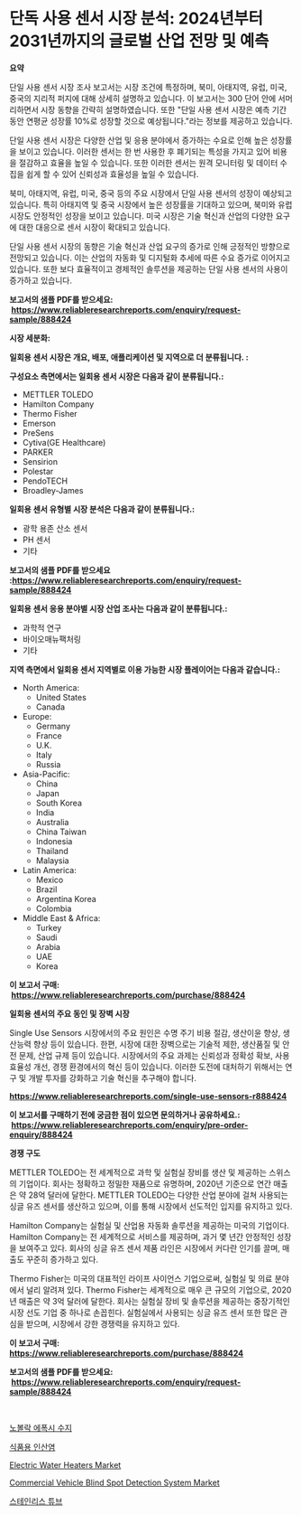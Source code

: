<p><h1>단독 사용 센서 시장 분석: 2024년부터 2031년까지의 글로벌 산업 전망 및 예측</h1></p><p><strong>요약</strong></p>
<p><p>단일 사용 센서 시장 조사 보고서는 시장 조건에 특정하며, 북미, 아태지역, 유럽, 미국, 중국의 지리적 퍼지에 대해 상세히 설명하고 있습니다. 이 보고서는 300 단어 안에 서머리하면서 시장 동향을 간략히 설명하였습니다. 또한 "단일 사용 센서 시장은 예측 기간 동안 연평균 성장률 10%로 성장할 것으로 예상됩니다."라는 정보를 제공하고 있습니다.</p><p>단일 사용 센서 시장은 다양한 산업 및 응용 분야에서 증가하는 수요로 인해 높은 성장률을 보이고 있습니다. 이러한 센서는 한 번 사용한 후 폐기되는 특성을 가지고 있어 비용을 절감하고 효율을 높일 수 있습니다. 또한 이러한 센서는 원격 모니터링 및 데이터 수집을 쉽게 할 수 있어 신뢰성과 효율성을 높일 수 있습니다.</p><p>북미, 아태지역, 유럽, 미국, 중국 등의 주요 시장에서 단일 사용 센서의 성장이 예상되고 있습니다. 특히 아태지역 및 중국 시장에서 높은 성장률을 기대하고 있으며, 북미와 유럽 시장도 안정적인 성장을 보이고 있습니다. 미국 시장은 기술 혁신과 산업의 다양한 요구에 대한 대응으로 센서 시장이 확대되고 있습니다.</p><p>단일 사용 센서 시장의 동향은 기술 혁신과 산업 요구의 증가로 인해 긍정적인 방향으로 전망되고 있습니다. 이는 산업의 자동화 및 디지털화 추세에 따른 수요 증가로 이어지고 있습니다. 또한 보다 효율적이고 경제적인 솔루션을 제공하는 단일 사용 센서의 사용이 증가하고 있습니다.</p></p>
<p><strong>보고서의 샘플 PDF를 받으세요: &nbsp;<a href="https://www.reliableresearchreports.com/enquiry/request-sample/888424">https://www.reliableresearchreports.com/enquiry/request-sample/888424</a></strong></p>
<p><strong>시장 세분화:</strong></p>
<p><strong> 일회용 센서 시장은 개요, 배포, 애플리케이션 및 지역으로 더 분류됩니다. :</strong></p>
<p><strong>구성요소 측면에서는 일회용 센서 시장은 다음과 같이 분류됩니다.:</strong></p>
<p><ul><li>METTLER TOLEDO</li><li>Hamilton Company</li><li>Thermo Fisher</li><li>Emerson</li><li>PreSens</li><li>Cytiva(GE Healthcare)</li><li>PARKER</li><li>Sensirion</li><li>Polestar</li><li>PendoTECH</li><li>Broadley-James</li></ul></p>
<p><strong> 일회용 센서 유형별 시장 분석은 다음과 같이 분류됩니다.:</strong></p>
<p><ul><li>광학 용존 산소 센서</li><li>PH 센서</li><li>기타</li></ul></p>
<p><strong>보고서의 샘플 PDF를 받으세요 :<a href="https://www.reliableresearchreports.com/enquiry/request-sample/888424">https://www.reliableresearchreports.com/enquiry/request-sample/888424</a></strong></p>
<p><strong> 일회용 센서 응용 분야별 시장 산업 조사는 다음과 같이 분류됩니다.:</strong></p>
<p><ul><li>과학적 연구</li><li>바이오매뉴팩처링</li><li>기타</li></ul></p>
<p><strong>지역 측면에서 일회용 센서 지역별로 이용 가능한 시장 플레이어는 다음과 같습니다.:</strong></p>
<p><ul>
    <li>
        North America:
        <ul>
            <li>United States</li>
            <li>Canada</li>
        </ul>
    </li>
    <li>
        Europe:
        <ul>
            <li>Germany</li>
            <li>France</li>
            <li>U.K.</li>
            <li>Italy</li>
            <li>Russia</li>
        </ul>
    </li>
    <li>
        Asia-Pacific:
        <ul>
            <li>China</li>
            <li>Japan</li>
            <li>South Korea</li>
            <li>India</li>
            <li>Australia</li>
            <li>China Taiwan</li>
            <li>Indonesia</li>
            <li>Thailand</li>
            <li>Malaysia</li>
        </ul>
    </li>
    <li>
        Latin America:
        <ul>
            <li>Mexico</li>
            <li>Brazil</li>
            <li>Argentina Korea</li>
            <li>Colombia</li>
        </ul>
    </li>
    <li>
        Middle East & Africa:
        <ul>
            <li>Turkey</li>
            <li>Saudi</li>
            <li>Arabia</li>
            <li>UAE</li>
            <li>Korea</li>
        </ul>
    </li>
    </ul></p>
<p><strong>이 보고서 구매: &nbsp;<a href="https://www.reliableresearchreports.com/purchase/888424">https://www.reliableresearchreports.com/purchase/888424</a></strong></p>
<p><strong>일회용 센서의 주요 동인 및 장벽 시장</strong></p>
<p><p>Single Use Sensors 시장에서의 주요 원인은 수명 주기 비용 절감, 생산이윤 향상, 생산능력 향상 등이 있습니다. 한편, 시장에 대한 장벽으로는 기술적 제한, 생산품질 및 안전 문제, 산업 규제 등이 있습니다. 시장에서의 주요 과제는 신뢰성과 정확성 확보, 사용 효율성 개선, 경쟁 환경에서의 혁신 등이 있습니다. 이러한 도전에 대처하기 위해서는 연구 및 개발 투자를 강화하고 기술 혁신을 추구해야 합니다.</p></p>
<p><strong><a href="https://www.reliableresearchreports.com/single-use-sensors-r888424">https://www.reliableresearchreports.com/single-use-sensors-r888424</a></strong></p>
<p><strong>이 보고서를 구매하기 전에 궁금한 점이 있으면 문의하거나 공유하세요.: &nbsp;<a href="https://www.reliableresearchreports.com/enquiry/pre-order-enquiry/888424">https://www.reliableresearchreports.com/enquiry/pre-order-enquiry/888424</a></strong></p>
<p><strong>경쟁 구도</strong></p>
<p><p>METTLER TOLEDO는 전 세계적으로 과학 및 실험실 장비를 생산 및 제공하는 스위스의 기업이다. 회사는 정확하고 정밀한 재품으로 유명하며, 2020년 기준으로 연간 매출은 약 28억 달러에 달한다. METTLER TOLEDO는 다양한 산업 분야에 걸쳐 사용되는 싱글 유즈 센서를 생산하고 있으며, 이를 통해 시장에서 선도적인 입지를 유지하고 있다.</p><p>Hamilton Company는 실험실 및 산업용 자동화 솔루션을 제공하는 미국의 기업이다. Hamilton Company는 전 세계적으로 서비스를 제공하며, 과거 몇 년간 안정적인 성장을 보여주고 있다. 회사의 싱글 유즈 센서 제품 라인은 시장에서 커다란 인기를 끌며, 매출도 꾸준히 증가하고 있다.</p><p>Thermo Fisher는 미국의 대표적인 라이프 사이언스 기업으로써, 실험실 및 의료 분야에서 널리 알려져 있다. Thermo Fisher는 세계적으로 매우 큰 규모의 기업으로, 2020년 매출은 약 3억 달러에 달한다. 회사는 실험실 장비 및 솔루션을 제공하는 중장기적인 시장 선도 기업 중 하나로 손꼽힌다. 실험실에서 사용되는 싱글 유즈 센서 또한 많은 관심을 받으며, 시장에서 강한 경쟁력을 유지하고 있다.</p></p>
<p><strong>이 보고서 구매: &nbsp; <a href="https://www.reliableresearchreports.com/purchase/888424">https://www.reliableresearchreports.com/purchase/888424</a></strong></p>
<p><strong>보고서의 샘플 PDF를 받으세요: &nbsp;<a href="https://www.reliableresearchreports.com/enquiry/request-sample/888424">https://www.reliableresearchreports.com/enquiry/request-sample/888424</a></strong><strong></strong></p>
<p>&nbsp;</p>
<p><p><a href="https://medium.com/@stanleylyittle554467/%EB%85%B8%EB%B3%BC%EB%9D%BD-%EC%97%90%ED%8F%AD%EC%8B%9C-%EC%88%98%EC%A7%80-%EC%8B%9C%EC%9E%A5-%EC%A1%B0%EC%82%AC-%EB%B3%B4%EA%B3%A0%EC%84%9C-%EA%B7%B8-%EC%97%AD%EC%82%AC%EC%99%80-2024%EB%85%84%EB%B6%80%ED%84%B0-2031%EB%85%84%EA%B9%8C%EC%A7%80%EC%9D%98-%EC%98%88%EC%B8%A1-5c420f85ba4c">노볼락 에폭시 수지</a></p><p><a href="https://github.com/laholand/Market-Research-Report-List-3/blob/main/612989560516.md">식품용 인산염</a></p><p><a href="https://www.linkedin.com/pulse/ctric-water-heaters-market-size-cagr-trends-2024-2030-networksight-8bmme?trackingId=vf966m%2FZG%2BQHeMWVoFDiGQ%3D%3D">Electric Water Heaters Market</a></p><p><a href="https://github.com/markusgodoy/Market-Research-Report-List-3/blob/main/commercial-vehicle-blind-spot-detection-system-market.md">Commercial Vehicle Blind Spot Detection System Market</a></p><p><a href="https://github.com/KellyLyncyh543964/Market-Research-Report-List-1/blob/main/519229060520.md">스테인리스 튜브</a></p></p>